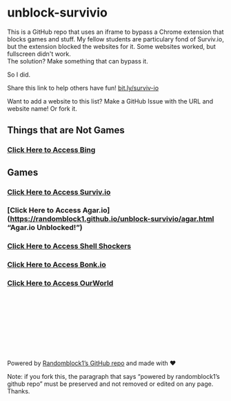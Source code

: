 # unblock-survivio
This is a GitHub repo that uses an iframe to bypass a Chrome extension that blocks games and stuff. My fellow students are particulary fond of Surviv.io, but the extension blocked the websites for it. Some websites worked, but fullscreen didn't work.
<br>
The solution? Make something that can bypass it.
<br>

So I did.

Share this link to help others have fun! [bit.ly/surviv-io](http://bit.ly/surviv-io)

Want to add a website to this list? Make a GitHub Issue with the URL and website name! Or fork it.

## Things that are Not Games
### [Click Here to Access Bing](https://randomblock1.github.io/unblock-survivio/bing.html "Note: you can’t click links")

## Games
### [Click Here to Access Surviv.io](https://randomblock1.github.io/unblock-survivio/survivio.html "Surviv.io Unblocked!")
### [Click Here to Access Agar.io](https://randomblock1.github.io/unblock-survivio/agar.html “Agar.io Unblocked!”)
### [Click Here to Access Shell Shockers](https://randomblock1.github.io/unblock-survivio/shellshockers.html "Shell Shockers Unblocked!")
### [Click Here to Access Bonk.io](https://randomblock1.github.io/unblock-survivio/bonk.html "Bonk.io Unblocked!")
### [Click Here to Access OurWorld](https://randomblock1.github.io/unblock-survivio/ourworld.html "OurWorld Unblocked!")
<br><br><br><br><br><br><br><br>

Powered by [Randomblock1’s GitHub repo](https://github.com/Randomblock1/unblock-survivio) and made with ❤️

Note: if you fork this, the paragraph that says “powered by randomblock1’s github repo” must be preserved and not removed or edited on any page. Thanks.
